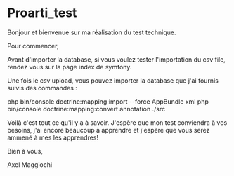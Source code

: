 # Proarti_test

Bonjour et bienvenue sur ma réalisation du test technique.

Pour commencer, 

Avant d'importer la database, si vous voulez tester l'importation du csv file, rendez vous sur la page index de symfony.

Une fois le csv upload, vous pouvez importer la database que j'ai fournis suivis des commandes :

php bin/console doctrine:mapping:import --force AppBundle xml
php bin/console doctrine:mapping:convert annotation ./src

Voilà c'est tout ce qu'il y a à savoir. J'espère que mon test conviendra à vos besoins, j'ai encore beaucoup à apprendre et j'espère que vous serez ammené à mes les apprendres!

Bien à vous,

Axel Maggiochi